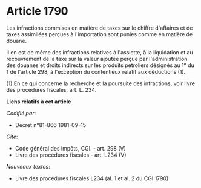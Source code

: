 # Article 1790

Les infractions commises en matière de taxes sur le chiffre d'affaires et de taxes assimilées perçues à l'importation sont
punies comme en matière de douane. 

Il en est de même des infractions relatives à l'assiette, à la liquidation et au recouvrement de la taxe sur la valeur
ajoutée perçue par l'administration des douanes et droits indirects sur les produits pétroliers désignés au 1° du 1 de
l'article 298, à l'exception du contentieux relatif aux déductions (1). 

(1) En ce qui concerne la recherche et la poursuite des infractions, voir livre des procédures fiscales, art. L. 234.

**Liens relatifs à cet article**

_Codifié par_:

  - Décret n°81-866 1981-09-15

_Cite_:

  - Code général des impôts, CGI. - art. 298 (V)
  - Livre des procédures fiscales - art. L234 (V)

_Nouveaux textes_:

  - Livre des procédures fiscales L234 (al. 1 et al. 2 du CGI 1790)
